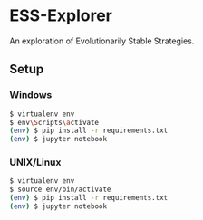 # ESS-Explorer
An exploration of Evolutionarily Stable Strategies.


## Setup

### Windows

```bash
$ virtualenv env
$ env\Scripts\activate
(env) $ pip install -r requirements.txt
(env) $ jupyter notebook
```

### UNIX/Linux

```bash
$ virtualenv env
$ source env/bin/activate
(env) $ pip install -r requirements.txt
(env) $ jupyter notebook
```
